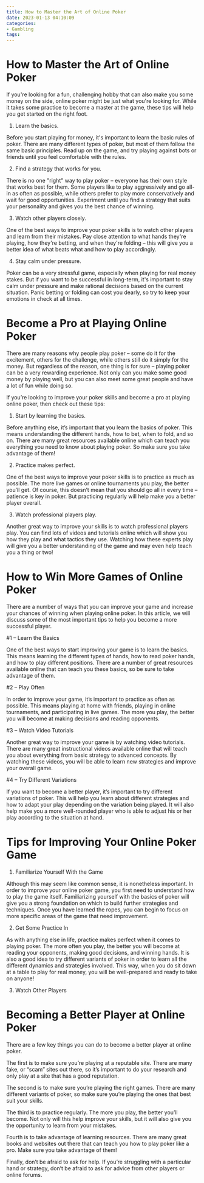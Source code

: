 ```yaml
---
title: How to Master the Art of Online Poker
date: 2023-01-13 04:10:09
categories:
- Gambling
tags:
---
```



#  How to Master the Art of Online Poker

If you're looking for a fun, challenging hobby that can also make you some money on the side, online poker might be just what you're looking for. While it takes some practice to become a master at the game, these tips will help you get started on the right foot.

1. Learn the basics.

Before you start playing for money, it's important to learn the basic rules of poker. There are many different types of poker, but most of them follow the same basic principles. Read up on the game, and try playing against bots or friends until you feel comfortable with the rules.

2. Find a strategy that works for you.

There is no one "right" way to play poker – everyone has their own style that works best for them. Some players like to play aggressively and go all-in as often as possible, while others prefer to play more conservatively and wait for good opportunities. Experiment until you find a strategy that suits your personality and gives you the best chance of winning.

3. Watch other players closely.

One of the best ways to improve your poker skills is to watch other players and learn from their mistakes. Pay close attention to what hands they're playing, how they're betting, and when they're folding – this will give you a better idea of what beats what and how to play accordingly.

4. Stay calm under pressure.

Poker can be a very stressful game, especially when playing for real money stakes. But if you want to be successful in long-term, it's important to stay calm under pressure and make rational decisions based on the current situation. Panic betting or folding can cost you dearly, so try to keep your emotions in check at all times.

#  Become a Pro at Playing Online Poker

There are many reasons why people play poker – some do it for the excitement, others for the challenge, while others still do it simply for the money. But regardless of the reason, one thing is for sure – playing poker can be a very rewarding experience. Not only can you make some good money by playing well, but you can also meet some great people and have a lot of fun while doing so.

If you’re looking to improve your poker skills and become a pro at playing online poker, then check out these tips:

1) Start by learning the basics.

Before anything else, it’s important that you learn the basics of poker. This means understanding the different hands, how to bet, when to fold, and so on. There are many great resources available online which can teach you everything you need to know about playing poker. So make sure you take advantage of them!

2) Practice makes perfect.

One of the best ways to improve your poker skills is to practice as much as possible. The more live games or online tournaments you play, the better you’ll get. Of course, this doesn’t mean that you should go all in every time – patience is key in poker. But practicing regularly will help make you a better player overall.

3) Watch professional players play.

Another great way to improve your skills is to watch professional players play. You can find lots of videos and tutorials online which will show you how they play and what tactics they use. Watching how these experts play will give you a better understanding of the game and may even help teach you a thing or two!

#  How to Win More Games of Online Poker

There are a number of ways that you can improve your game and increase your chances of winning when playing online poker. In this article, we will discuss some of the most important tips to help you become a more successful player.

#1 – Learn the Basics

One of the best ways to start improving your game is to learn the basics. This means learning the different types of hands, how to read poker hands, and how to play different positions. There are a number of great resources available online that can teach you these basics, so be sure to take advantage of them.

#2 – Play Often

In order to improve your game, it’s important to practice as often as possible. This means playing at home with friends, playing in online tournaments, and participating in live games. The more you play, the better you will become at making decisions and reading opponents.

#3 – Watch Video Tutorials

Another great way to improve your game is by watching video tutorials. There are many great instructional videos available online that will teach you about everything from basic strategy to advanced concepts. By watching these videos, you will be able to learn new strategies and improve your overall game.

#4 – Try Different Variations

If you want to become a better player, it’s important to try different variations of poker. This will help you learn about different strategies and how to adapt your play depending on the variation being played. It will also help make you a more well-rounded player who is able to adjust his or her play according to the situation at hand.

#  Tips for Improving Your Online Poker Game

1. Familiarize Yourself With the Game

Although this may seem like common sense, it is nonetheless important. In order to improve your online poker game, you first need to understand how to play the game itself. Familiarizing yourself with the basics of poker will give you a strong foundation on which to build further strategies and techniques. Once you have learned the ropes, you can begin to focus on more specific areas of the game that need improvement.

2. Get Some Practice In

As with anything else in life, practice makes perfect when it comes to playing poker. The more often you play, the better you will become at reading your opponents, making good decisions, and winning hands. It is also a good idea to try different variants of poker in order to learn all the different dynamics and strategies involved. This way, when you do sit down at a table to play for real money, you will be well-prepared and ready to take on anyone!

3. Watch Other Players


#  Becoming a Better Player at Online Poker

There are a few key things you can do to become a better player at online poker.

The first is to make sure you’re playing at a reputable site. There are many fake, or “scam” sites out there, so it’s important to do your research and only play at a site that has a good reputation.

The second is to make sure you’re playing the right games. There are many different variants of poker, so make sure you’re playing the ones that best suit your skills.

The third is to practice regularly. The more you play, the better you’ll become. Not only will this help improve your skills, but it will also give you the opportunity to learn from your mistakes.

Fourth is to take advantage of learning resources. There are many great books and websites out there that can teach you how to play poker like a pro. Make sure you take advantage of them!

Finally, don’t be afraid to ask for help. If you’re struggling with a particular hand or strategy, don’t be afraid to ask for advice from other players or online forums.